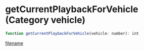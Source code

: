 # getCurrentPlaybackForVehicle (Category vehicle)

```js
function getCurrentPlaybackForVehicle(vehicle: number): int
```

[filename](getCurrentPlaybackForVehicle_m.md ':include')